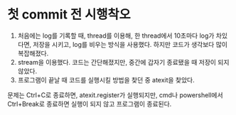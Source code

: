# 첫 commit 전 시행착오

1. 처음에는 log를 기록할 때, thread를 이용해, 한 thread에서 10초마다 log가 차있다면, 저장을 시키고, log를 비우는 방식을 사용했다. 하지만 코드가 생각보다 많이 복잡해졌다.
1. stream을 이용했다. 코드는 간단해졌지만, 중간에 갑자기 종료됐을 때 저장이 되지 않았다.
1. 프로그램이 끝날 때 코드를 실행시킬 방법을 찾던 중 atexit을 찾았다.

문제는 Ctrl+C로 종료하면, atexit.register가 실행되지만, cmd나 powershell에서 Ctrl+Break로 종료하면 실행이 되지 않고 프로그램이 종료된다.